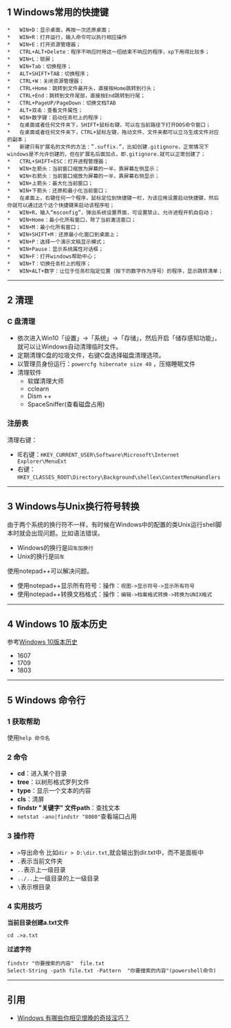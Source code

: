 ## 1  Windows常用的快捷键

```
*   WIN+D：显示桌面，再按一次还原桌面；
*   WIN+R：打开运行，输入命令可以执行相应操作
*   WIN+E：打开资源管理器；
*   CTRL+ALT+Delete：程序不响应时用这一招结束不响应的程序，xp下用得比较多；
*   WIN+L：锁屏；
*   WIN+Tab：切换程序；
*   ALT+SHIFT+TAB：切换程序；
*   CTRL+W：关闭资源管理器；
*   CTRL+Home：跳转到文件最开头，直接按Home跳转到行头；
*   CTRL+End：跳转到文件尾部，直接按End跳转到行尾；
*   CTRL+PageUP/PageDown：切换文档TAB
*   ALT+双击：查看文件属性；
*   WIN+数字键：启动任务栏上的程序；
*   在桌面或者任何文件夹下，SHIFT+鼠标右键，可以在当前路径下打开DOS命令窗口；
*   在桌面或者任何文件夹下，CTRL+鼠标左键，拖动文件、文件夹都可以立马生成文件对应的副本；
*   新建只有扩展名的文件的方法：”.suffix.”，比如创建.gitignore，正常情况下windows是不允许创建的，但在扩展名后面加点，即.gitignore.就可以正常创建了；
*   CTRL+SHIFT+ESC：打开进程管理器；
*   WIN+左箭头：当前窗口缩放为屏幕的一半，靠屏幕左侧显示；
*   WIN+右箭头：当前窗口缩放为屏幕的一半，靠屏幕右侧显示；
*   WIN+上箭头：最大化当前窗口；
*   WIN+下箭头：还原和最小化当前窗口；
*   在桌面上，右键任何一个程序，鼠标定位到快捷键一栏，为该应用设置启动快捷键，然后你就可以通过这个这个快捷键来启动该程序啦；
*   WIN+R，输入“msconfig”，弹出系统设置界面，可设置禁止、允许进程开机自启动；
*   WIN+Home：最小化所有窗口，除了当前激活窗口；
*   WIN+M：最小化所有窗口；
*   WIN+SHIFT+M：还原最小化窗口到桌面上；
*   WIN+P：选择一个演示文稿显示模式；
*   WIN+Pause：显示系统属性对话框；
*   WIN+F：打开windows帮助中心；
*   WIN+T：切换任务栏上的程序；
*   WIN+ALT+数字：让位于任务栏指定位置（按下的数字作为序号）的程序，显示跳转清单；
```


---
## 2 清理

### C 盘清理

- 依次进入Win10「设置」→「系统」→「存储」，然后开启「储存感知功能」，就可以让Windows自动清理临时文件。
- 定期清理C盘的垃圾文件，右键C盘选择磁盘清理选项。
- 以管理员身份运行：`powercfg hibernate size 40` ，压缩睡眠文件
- 清理软件
  - 软媒清理大师
  - cclearn
  - Dism ++
  - SpaceSniffer(查看磁盘占用)

### 注册表

清理右键：

- IE右键：`HKEY_CURRENT_USER\Software\Microsoft\Internet Explorer\MenuExt`
- 右键：`HKEY_CLASSES_ROOT\Directory\Background\shellex\ContextMenuHandlers`


----
## 3 Windows与Unix换行符号转换

由于两个系统的换行符不一样，有时候在Windows中的配置的类Unix运行shell脚本时就会出现问题。比如语法错误。

- Windows的换行是`回车加换行`
- Unix的换行是`回车`

使用notepad++可以解决问题。

- 使用notepad++显示所有符号：操作：`视图->显示符号->显示所有符号`
- 使用notepad++转换文档格式：操作：`编辑->档案格式转换->转换为UNIX格式`


---
## 4 Windows 10 版本历史

参考[Windows 10版本历史](https://zh.wikipedia.org/wiki/Windows_10%E7%89%88%E6%9C%AC%E5%8E%86%E5%8F%B2)

- 1607
- 1709
- 1803

---
## 5 Windows 命令行


### 1 获取帮助

使用`help 命令名`

### 2 命令

- **cd**：进入某个目录
- **tree**：以树形格式罗列文件
- **type**：显示一个文本的内容
- **cls**：清屏
- **findstr "关键字" 文件path**：查找文本
- `netstat -ano|findstr "8080"`查看端口占用

### 3 操作符

- `>`导出命令 比如`dir > D:\dir.txt`,就会输出到dir.txt中，而不是面板中
- `.`表示当前文件夹
- `..`表示上一级目录
- `../..`上一级目录的上一级目录
- `\`表示根目录

### 4 实用技巧

**当前目录创建a.txt文件**

    cd .>a.txt

**过滤字符**

    findstr "你要搜索的内容"  file.txt
    Select-String -path file.txt -Pattern  "你要搜索的内容"(powershell命令)


---
## 引用

- [Windows 有哪些你相见恨晚的奇技淫巧？](http://www.zhihu.com/question/27721113)
